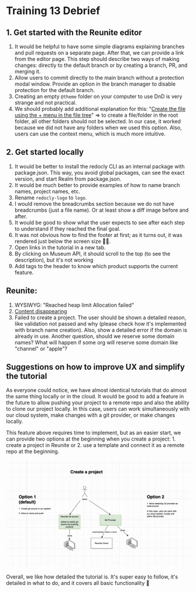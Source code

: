 # Training 13 Debrief

## 1. Get started with the Reunite editor
1. It would be helpful to have some simple diagrams explaining branches and pull requests on a separate page. After that, we can provide a link from the editor page. This step should describe two ways of making changes: directly to the default branch or by creating a branch, PR, and merging it.
2. Allow users to commit directly to the main branch without a protection modal window. Provide an option in the branch manager to disable protection for the default branch.
3. Creating an empty `@theme` folder on your computer to use DnD is very strange and not practical.
4. We should probably add additional explanation for this: "[Create the file using the + menu in the file tree](https://redocly.com/docs/realm/get-started/start-reunite-editor#add-more-pages)" => to create a file/folder in the root folder, all other folders should not be selected. In our case, it worked because we did not have any folders when we used this option. Also, users can use the context menu, which is much more intuitive.
  
## 2. Get started locally
1. It would be better to install the redocly CLI as an internal package with package.json. This way, you avoid global packages, can see the exact version, and start Realm from package.json.
2. It would be much better to provide examples of how to name branch names, project names, etc.
3. Rename `redocly-logo` to `logo`.
4. I would remove the breadcrumbs section because we do not have breadcrumbs (just a file name). Or at least show a diff image before and after.
5. It would be good to show what the user expects to see after each step to understand if they reached the final goal.
6. It was not obvious how to find the footer at first; as it turns out, it was rendered just below the screen size 🙈😁.
7. Open links in the tutorial in a new tab.
8. By clicking on Museum API, it should scroll to the top (to see the description), but it's not working
9. Add tags to the header to know which product supports the current feature.

## Reunite:
1. WYSIWYG: "Reached heap limit Allocation failed"
2. [Content disappearing](https://github.com/Redocly/redocly/issues/9763#issuecomment-2247779136)
3. Failed to create a project. The user should be shown a detailed reason, like validation not passed and why (please check how it's implemented with branch name creation). Also, show a detailed error if the domain is already in use. Another question, should we reserve some domain names? What will happen if some org will reserve some domain like "channel" or "apple"?

## Suggestions on how to improve UX and simplify the tutorial
As everyone could notice, we have almost identical tutorials that do almost the same thing locally or in the cloud. It would be good to add a feature in the future to allow pushing your project to a remote repo and also the ability to clone our project locally. In this case, users can work simultaneously with our cloud system, make changes with a git provider, or make changes locally.

This feature above requires time to implement, but as an easier start, we can provide two options at the beginning when you create a project: 1. create a project in Reunite or 2. use a template and connect it as a remote repo at the beginning.

![project-creation-suggestion](/images/debrief-13-project-creation-suggestion.png)

Overall, we like how detailed the tutorial is. It's super easy to follow, it's detailed in what to do, and it covers all basic functionality 💙
